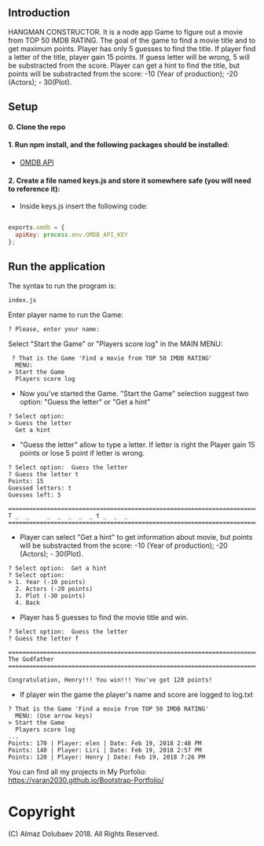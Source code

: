 
## Introduction
HANGMAN CONSTRUCTOR.  It is a node app Game to figure out a movie from TOP 50 IMDB RATING.
The goal of the game to find a movie title and to get maximum points. Player has only 5 guesses to find the title. If player find a letter of the title, player gain 15 points. If guess letter will be wrong, 5 will be substracted from the score. Player can get a hint to find the title, but points will be substracted from the score: -10 (Year of production); -20 (Actors); - 30(Plot).
## Setup
#### 0. Clone the repo

#### 1. Run npm install, and the following packages should be installed:

* [OMDB API](http://www.omdbapi.com)

#### 2. Create a file named keys.js and store it somewhere safe (you will need to reference it):

* Inside keys.js insert the following code:

``` JavaScript

exports.omdb = {
  apiKey: process.env.OMDB_API_KEY
};

```

## Run the application

The syntax to run the program is:
```
index.js

```

Enter player name to run the Game:

```
? Please, enter your name:

```

Select "Start the Game" or "Players score log" in the MAIN MENU:

```
 ? That is the Game 'Find a movie from TOP 50 IMDB RATING'
  MENU:
> Start the Game
  Players score log

```
* Now you've started the Game.
"Start the Game" selection suggest two option:
"Guess the letter" or "Get a hint"

```
? Select option:
> Guess the letter
  Get a hint

```

* "Guess the letter" allow to type a letter. If letter is right the Player gain 15 points or lose 5 point if letter is wrong.

```
? Select option:  Guess the letter
? Guess the letter t
Points: 15
Guessed letters: t
Guesses left: 5

==========================================================================
T _  _     _  _  _  _  _ t _  _  _
==========================================================================

```


* Player can select "Get a hint" to get information about movie, but points will be substracted from the score: -10 (Year of production); -20 (Actors); - 30(Plot). 



```
? Select option:  Get a hint
? Select option:
> 1. Year (-10 points)
  2. Actors (-20 points)
  3. Plot (-30 points)
  4. Back

```

* Player has 5 guesses to find the movie title and win. 

```
? Select option:  Guess the letter
? Guess the letter f

==========================================================================
The Godfather
==========================================================================

Congratulation, Henry!!! You win!!! You've got 120 points!

```

* If player win the game the player's name and score are logged to log.txt

```
? That is the Game 'Find a movie from TOP 50 IMDB RATING'
  MENU: (Use arrow keys)
> Start the Game
  Players score log
...
Points: 170 | Player: elen | Date: Feb 19, 2018 2:48 PM
Points: 140 | Player: Liri | Date: Feb 19, 2018 2:57 PM
Points: 120 | Player: Henry | Date: Feb 19, 2018 7:26 PM
```


You can find all my projects in My Porfolio: https://varan2030.github.io/Bootstrap-Portfolio/

# Copyright
(C) Almaz Dolubaev 2018. All Rights Reserved.
